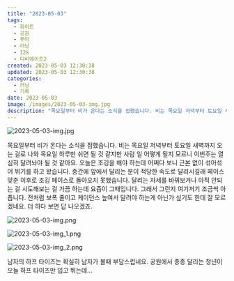 ```yaml
---
title: "2023-05-03"
tags:
  - 화이트
  - 공원
  - 푸마
  - 러닝
  - 12k
  - 디비에이트2
created: 2023-05-03 12:30:38
updated: 2023-05-03 12:30:38
categories:
  - 러닝
  - 기록
date: 2023-05-03
image: /images/2023-05-03-img.jpg
description: "목요일부터 비가 온다는 소식을 접했습니다. 비는 목요일 저녁부터 토요일 새벽까지 오는 걸로 나와 목요일 하루만 쉬면 될 것 같지만 사람 일 어떻게 될지 모르니 이번주는 열심히 달려놔야 될 것 같아요. 오늘은 조깅을 해야 하는데 어쩌다 보니 근본 없이 섞어섞어 뛰기를 하고 왔습니다. 중간"
---
```


![2023-05-03-img.jpg](/images/2023-05-03-img.jpg)
 
 

목요일부터 비가 온다는 소식을 접했습니다. 비는 목요일 저녁부터 토요일 새벽까지 오는 걸로 나와 목요일 하루만 쉬면 될 것 같지만 사람 일 어떻게 될지 모르니 이번주는 열심히 달려놔야 될 것 같아요. 
오늘은 조깅을 해야 하는데 어쩌다 보니 근본 없이 섞어섞어 뛰기를 하고 왔습니다. 중간에 앞에서 달리는 분이 적당한 속도로 달리시길래 페이스 맞춘 이후로 조깅 페이스로 돌아오지 못했습니다.
달리는 자세를 바꿔보거나 아직 안되는 걸 시도해보는 걸 가끔 하는데 요즘이 그때입니다. 그래서 그런지 여기저기 조금씩 아픕니다. 전처럼 보폭 줄이고 케이던스 높여서 달려야 하는게 아닌가 싶기도 한데 잘 모르겠네요. 더 하다 보면 답 나오겠죠.

 
 ![2023-05-03-img.png](/images/2023-05-03-img.png)
 
 

 
 ![2023-05-03-img_1.png](/images/2023-05-03-img_1.png)
 
 

 
 ![2023-05-03-img_2.png](/images/2023-05-03-img_2.png)
 
 

남자의 하프 타이즈는 확실히 남자가 볼때 부담스럽네요. 공원에서 종종 달리는 청년이 오늘 하프 타이즈만 입고 뛰는데…
